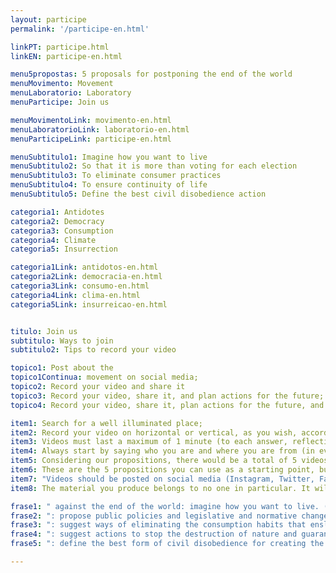 ```yaml
---
layout: participe
permalink: '/participe-en.html'

linkPT: participe.html
linkEN: participe-en.html

menu5propostas: 5 proposals for postponing the end of the world
menuMovimento: Movement
menuLaboratorio: Laboratory
menuParticipe: Join us

menuMovimentoLink: movimento-en.html
menuLaboratorioLink: laboratorio-en.html
menuParticipeLink: participe-en.html 

menuSubtitulo1: Imagine how you want to live
menuSubtitulo2: So that it is more than voting for each election
menuSubtitulo3: To eliminate consumer practices
menuSubtitulo4: To ensure continuity of life
menuSubtitulo5: Define the best civil disobedience action

categoria1: Antidotes
categoria2: Democracy
categoria3: Consumption
categoria4: Climate
categoria5: Insurrection

categoria1Link: antidotos-en.html
categoria2Link: democracia-en.html
categoria3Link: consumo-en.html
categoria4Link: clima-en.html
categoria5Link: insurreicao-en.html


titulo: Join us
subtitulo: Ways to join
subtitulo2: Tips to record your video

topico1: Post about the
topico1Continua: movement on social media;
topico2: Record your video and share it
topico3: Record your video, share it, and plan actions for the future;
topico4: Record your video, share it, plan actions for the future, and act in the present.

item1: Search for a well illuminated place;
item2: Record your video on horizontal or vertical, as you wish, according to the social media network you’ve chosen to share your video;
item3: Videos must last a maximum of 1 minute (to each answer, reflection);
item4: Always start by saying who you are and where you are from (in every video you choose to record!);
item5: Considering our propositions, there would be a total of 5 videos, but you don’t have to do all if you don’t feel comfortable - just do what you feel that makes sense and, most of all, talk about the propositions that really inspire you;
item6: These are the 5 propositions you can use as a starting point, but be free! Use art, creativity and do it on your own way;
item7: "Videos should be posted on social media (Instagram, Twitter, Facebook, Tik Tok) with the hashtag <strong>#FreeTheFuture</strong> or sent via WhatsApp to the number <strong>+55 (11) 975579830;</strong>"
item8: The material you produce belongs to no one in particular. It will be public and it is owned by all of us collectively. You can share, analyse and take action.

frase1: " against the end of the world: imagine how you want to live. (dare! dream, create, extrapolate reason.);"
frase2: ": propose public policies and legislative and normative changes that will reduce racial, gender, and class inequalities and take democracy beyond the mere act of voting every election. (Dare! And be objective.);"
frase3: ": suggest ways of eliminating the consumption habits that enslave our species and others as well. (Dare! And be specific.);"
frase4: ": suggest actions to stop the destruction of nature and guarantee the continuity of all forms of life on the planet. (Dare! And be a fighter.);"
frase5: ": define the best form of civil disobedience for creating the future in which you want to live! (Dare!)."

---
```

